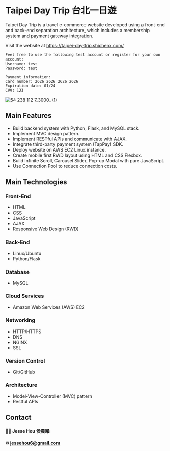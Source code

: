 ﻿# Taipei Day Trip 台北一日遊

Taipei Day Trip is a travel e-commerce website developed using a front-end and back-end separation architecture, which includes a membership system and payment gateway integration.

Visit the website at <a href="https://taipei-day-trip.shichenx.com/" target="_blank">https://taipei-day-trip.shichenx.com/</a>

```
Feel free to use the following test account or register for your own account:
Username: test
Password: test

Payment information:
Card number: 2626 2626 2626 2626
Expiration date: 01/24
CVV: 123
```
![54 238 112 7_3000_ (1)](https://user-images.githubusercontent.com/98375601/212477624-e130243c-1947-4df4-8a0e-42ee584affe7.png)

## Main Features
- Build backend system with Python, Flask, and MySQL stack. 
- Implement MVC design pattern. 
- Implement RESTful APIs and communicate with AJAX.
- Integrate third-party payment system (TapPay) SDK.
- Deploy website on AWS EC2 Linux instance.
- Create mobile first RWD layout using HTML and CSS Flexbox.
- Build Infinite Scroll, Carousel Slider, Pop-up Modal with pure JavaScript.
- Use Connection Pool to reduce connection costs.

## Main Technologies
### Front-End
 - HTML
 - CSS
 - JavaScript
 - AJAX
 - Responsive Web Design (RWD)
### Back-End
 - Linux/Ubuntu
 - Python/Flask
### Database
 - MySQL
### Cloud Services
 - Amazon Web Services (AWS) EC2
### Networking
 - HTTP/HTTPS
 - DNS
 - NGINX
 - SSL
### Version Control
 -  Git/GitHub
### Architecture
 - Model-View-Controller (MVC) pattern
 - Restful APIs
## Contact
#### 🧑‍💻 Jesse Hou 侯晨曦
#### ✉ jessehou6@gmail.com

